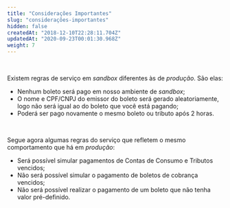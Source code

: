 ```yaml
---
title: "Considerações Importantes"
slug: "considerações-importantes"
hidden: false
createdAt: "2018-12-10T22:28:11.704Z"
updatedAt: "2020-09-23T00:01:30.968Z"
weight: 7
---
```


<br>

Existem regras de serviço em _sandbox_ diferentes às de _produção_. São elas:

 - Nenhum boleto será pago em nosso ambiente de _sandbox_;
 - O nome e CPF/CNPJ do emissor do boleto será gerado aleatoriamente, logo não será igual ao do boleto que você está pagando;
 - Poderá ser pago novamente o mesmo boleto ou tributo após 2 horas.
 
<br>

Segue agora algumas regras do serviço que refletem o mesmo comportamento que há em _produção_:

 -  Será possível simular pagamentos de Contas de Consumo e Tributos vencidos;
 -  Não será possível simular o pagamento de boletos de cobrança vencidos;
 -  Não será possível realizar o pagamento de um boleto que não tenha valor pré-definido.